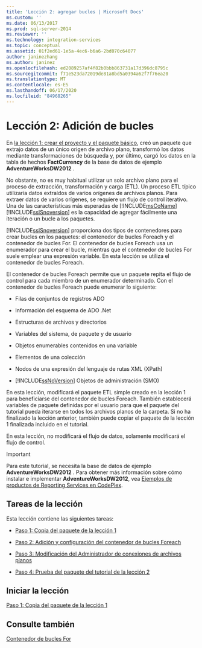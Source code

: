 ```yaml
---
title: 'Lección 2: agregar bucles | Microsoft Docs'
ms.custom: ''
ms.date: 06/13/2017
ms.prod: sql-server-2014
ms.reviewer: ''
ms.technology: integration-services
ms.topic: conceptual
ms.assetid: 01f2ed61-1e5a-4ec6-b6a6-2bd070c64077
author: janinezhang
ms.author: janinez
ms.openlocfilehash: ed2089257af4f82b0bbb863731a17d396dc8795c
ms.sourcegitcommit: f71e523da72019de81a8bd5a0394a62f7f76ea20
ms.translationtype: MT
ms.contentlocale: es-ES
ms.lasthandoff: 06/17/2020
ms.locfileid: "84968265"
---
```

# <a name="lesson-2-adding-looping"></a>Lección 2: Adición de bucles
  En [la lección 1: crear el proyecto y el paquete básico](lesson-1-create-a-project-and-basic-package-with-ssis.md), creó un paquete que extrajo datos de un único origen de archivo plano, transformó los datos mediante transformaciones de búsqueda y, por último, cargó los datos en la tabla de hechos **FactCurrency** de la base de datos de ejemplo **AdventureWorksDW2012** .  
  
 No obstante, no es muy habitual utilizar un solo archivo plano para el proceso de extracción, transformación y carga (ETL). Un proceso ETL típico utilizaría datos extraídos de varios orígenes de archivos planos. Para extraer datos de varios orígenes, se requiere un flujo de control iterativo. Una de las características más esperadas de [!INCLUDE[msCoName](../includes/msconame-md.md)] [!INCLUDE[ssISnoversion](../includes/ssisnoversion-md.md)] es la capacidad de agregar fácilmente una iteración o un bucle a los paquetes.  
  
 [!INCLUDE[ssISnoversion](../includes/ssisnoversion-md.md)] proporciona dos tipos de contenedores para crear bucles en los paquetes: el contenedor de bucles Foreach y el contenedor de bucles For. El contenedor de bucles Foreach usa un enumerador para crear el bucle, mientras que el contenedor de bucles For suele emplear una expresión variable. En esta lección se utiliza el contenedor de bucles Foreach.  
  
 El contenedor de bucles Foreach permite que un paquete repita el flujo de control para cada miembro de un enumerador determinado. Con el contenedor de bucles Foreach puede enumerar lo siguiente:  
  
-   Filas de conjuntos de registros ADO  
  
-   Información del esquema de ADO .Net  
  
-   Estructuras de archivos y directorios  
  
-   Variables del sistema, de paquete y de usuario  
  
-   Objetos enumerables contenidos en una variable  
  
-   Elementos de una colección  
  
-   Nodos de una expresión del lenguaje de rutas XML (XPath)  
  
-   [!INCLUDE[ssNoVersion](../includes/ssnoversion-md.md)] Objetos de administración (SMO)  
  
 En esta lección, modificará el paquete ETL simple creado en la lección 1 para beneficiarse del contenedor de bucles Foreach. También establecerá variables de paquete definidas por el usuario para que el paquete del tutorial pueda iterarse en todos los archivos planos de la carpeta. Si no ha finalizado la lección anterior, también puede copiar el paquete de la lección 1 finalizada incluido en el tutorial.  
  
 En esta lección, no modificará el flujo de datos, solamente modificará el flujo de control.  
  
> [!IMPORTANT]  
>  Para este tutorial, se necesita la base de datos de ejemplo **AdventureWorksDW2012** . Para obtener más información sobre cómo instalar e implementar **AdventureWorksDW2012**, vea [Ejemplos de productos de Reporting Services en CodePlex](https://go.microsoft.com/fwlink/p/?LinkID=526910).  
  
## <a name="lesson-tasks"></a>Tareas de la lección  
 Esta lección contiene las siguientes tareas:  
  
-   [Paso 1: Copia del paquete de la lección 1](lesson-2-1-copying-the-lesson-1-package.md)  
  
-   [Paso 2: Adición y configuración del contenedor de bucles Foreach](lesson-2-2-adding-and-configuring-the-foreach-loop-container.md)  
  
-   [Paso 3: Modificación del Administrador de conexiones de archivos planos](lesson-2-3-modifying-the-flat-file-connection-manager.md)  
  
-   [Paso 4: Prueba del paquete del tutorial de la lección 2](lesson-2-4-testing-the-lesson-2-tutorial-package.md)  
  
## <a name="start-the-lesson"></a>Iniciar la lección  
 [Paso 1: Copia del paquete de la lección 1](lesson-2-1-copying-the-lesson-1-package.md)  
  
## <a name="see-also"></a>Consulte también  
 [Contenedor de bucles For](control-flow/for-loop-container.md)  
  
  
